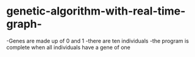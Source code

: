 # genetic-algorithm-with-real-time-graph-


-Genes are made up of 0 and 1
-there are ten individuals
-the program is complete when all individuals have a gene of one
